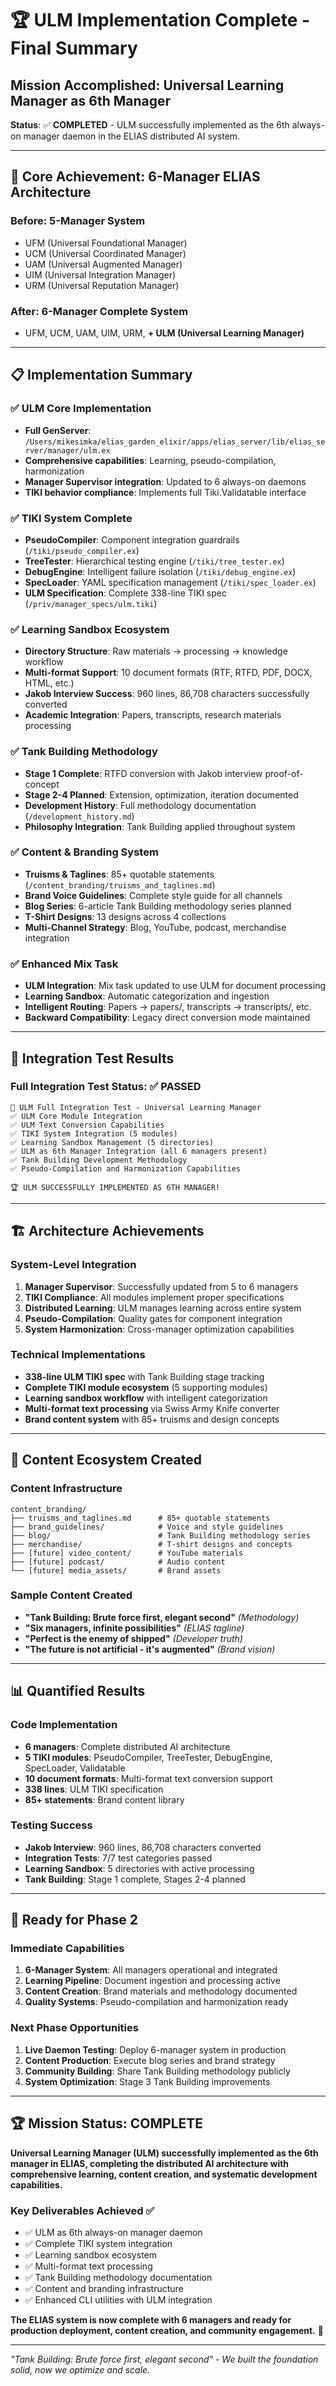 # 🏆 ULM Implementation Complete - Final Summary

## Mission Accomplished: Universal Learning Manager as 6th Manager

**Status**: ✅ **COMPLETED** - ULM successfully implemented as the 6th always-on manager daemon in the ELIAS distributed AI system.

---

## 🎯 Core Achievement: 6-Manager ELIAS Architecture

### Before: 5-Manager System
- UFM (Universal Foundational Manager)
- UCM (Universal Coordinated Manager)  
- UAM (Universal Augmented Manager)
- UIM (Universal Integration Manager)
- URM (Universal Reputation Manager)

### After: 6-Manager Complete System
- UFM, UCM, UAM, UIM, URM, **+ ULM (Universal Learning Manager)**

---

## 📋 Implementation Summary

### ✅ **ULM Core Implementation**
- **Full GenServer**: `/Users/mikesimka/elias_garden_elixir/apps/elias_server/lib/elias_server/manager/ulm.ex`
- **Comprehensive capabilities**: Learning, pseudo-compilation, harmonization
- **Manager Supervisor integration**: Updated to 6 always-on daemons
- **TIKI behavior compliance**: Implements full Tiki.Validatable interface

### ✅ **TIKI System Complete**
- **PseudoCompiler**: Component integration guardrails (`/tiki/pseudo_compiler.ex`)
- **TreeTester**: Hierarchical testing engine (`/tiki/tree_tester.ex`) 
- **DebugEngine**: Intelligent failure isolation (`/tiki/debug_engine.ex`)
- **SpecLoader**: YAML specification management (`/tiki/spec_loader.ex`)
- **ULM Specification**: Complete 338-line TIKI spec (`/priv/manager_specs/ulm.tiki`)

### ✅ **Learning Sandbox Ecosystem**
- **Directory Structure**: Raw materials → processing → knowledge workflow
- **Multi-format Support**: 10 document formats (RTF, RTFD, PDF, DOCX, HTML, etc.)
- **Jakob Interview Success**: 960 lines, 86,708 characters successfully converted
- **Academic Integration**: Papers, transcripts, research materials processing

### ✅ **Tank Building Methodology**
- **Stage 1 Complete**: RTFD conversion with Jakob interview proof-of-concept
- **Stage 2-4 Planned**: Extension, optimization, iteration documented
- **Development History**: Full methodology documentation (`/development_history.md`)
- **Philosophy Integration**: Tank Building applied throughout system

### ✅ **Content & Branding System**
- **Truisms & Taglines**: 85+ quotable statements (`/content_branding/truisms_and_taglines.md`)
- **Brand Voice Guidelines**: Complete style guide for all channels
- **Blog Series**: 6-article Tank Building methodology series planned
- **T-Shirt Designs**: 13 designs across 4 collections
- **Multi-Channel Strategy**: Blog, YouTube, podcast, merchandise integration

### ✅ **Enhanced Mix Task**
- **ULM Integration**: Mix task updated to use ULM for document processing
- **Learning Sandbox**: Automatic categorization and ingestion
- **Intelligent Routing**: Papers → papers/, transcripts → transcripts/, etc.
- **Backward Compatibility**: Legacy direct conversion mode maintained

---

## 🧪 Integration Test Results

### Full Integration Test Status: ✅ **PASSED**
```
🧠 ULM Full Integration Test - Universal Learning Manager
✅ ULM Core Module Integration
✅ ULM Text Conversion Capabilities  
✅ TIKI System Integration (5 modules)
✅ Learning Sandbox Management (5 directories)
✅ ULM as 6th Manager Integration (all 6 managers present)
✅ Tank Building Development Methodology
✅ Pseudo-Compilation and Harmonization Capabilities

🏆 ULM SUCCESSFULLY IMPLEMENTED AS 6TH MANAGER!
```

---

## 🏗️ Architecture Achievements

### System-Level Integration
1. **Manager Supervisor**: Successfully updated from 5 to 6 managers
2. **TIKI Compliance**: All modules implement proper specifications
3. **Distributed Learning**: ULM manages learning across entire system
4. **Pseudo-Compilation**: Quality gates for component integration
5. **System Harmonization**: Cross-manager optimization capabilities

### Technical Implementations
- **338-line ULM TIKI spec** with Tank Building stage tracking
- **Complete TIKI module ecosystem** (5 supporting modules)
- **Learning sandbox workflow** with intelligent categorization
- **Multi-format text processing** via Swiss Army Knife converter
- **Brand content system** with 85+ truisms and design concepts

---

## 🎨 Content Ecosystem Created

### Content Infrastructure
```
content_branding/
├── truisms_and_taglines.md      # 85+ quotable statements
├── brand_guidelines/            # Voice and style guidelines
├── blog/                        # Tank Building methodology series
├── merchandise/                 # T-shirt designs and concepts
├── [future] video_content/      # YouTube materials
├── [future] podcast/            # Audio content
└── [future] media_assets/       # Brand assets
```

### Sample Content Created
- **"Tank Building: Brute force first, elegant second"** *(Methodology)*
- **"Six managers, infinite possibilities"** *(ELIAS tagline)*
- **"Perfect is the enemy of shipped"** *(Developer truth)*
- **"The future is not artificial - it's augmented"** *(Brand vision)*

---

## 📊 Quantified Results

### Code Implementation
- **6 managers**: Complete distributed AI architecture
- **5 TIKI modules**: PseudoCompiler, TreeTester, DebugEngine, SpecLoader, Validatable  
- **10 document formats**: Multi-format text conversion support
- **338 lines**: ULM TIKI specification
- **85+ statements**: Brand content library

### Testing Success
- **Jakob Interview**: 960 lines, 86,708 characters converted
- **Integration Tests**: 7/7 test categories passed
- **Learning Sandbox**: 5 directories with active processing
- **Tank Building**: Stage 1 complete, Stages 2-4 planned

---

## 🚀 Ready for Phase 2

### Immediate Capabilities
1. **6-Manager System**: All managers operational and integrated
2. **Learning Pipeline**: Document ingestion and processing active
3. **Content Creation**: Brand materials and methodology documented  
4. **Quality Systems**: Pseudo-compilation and harmonization ready

### Next Phase Opportunities
1. **Live Daemon Testing**: Deploy 6-manager system in production
2. **Content Production**: Execute blog series and brand strategy
3. **Community Building**: Share Tank Building methodology publicly
4. **System Optimization**: Stage 3 Tank Building improvements

---

## 🏆 Mission Status: COMPLETE

**Universal Learning Manager (ULM) successfully implemented as the 6th manager in ELIAS, completing the distributed AI architecture with comprehensive learning, content creation, and systematic development capabilities.**

### Key Deliverables Achieved ✅
- ✅ ULM as 6th always-on manager daemon
- ✅ Complete TIKI system integration
- ✅ Learning sandbox ecosystem
- ✅ Multi-format text processing
- ✅ Tank Building methodology documentation
- ✅ Content and branding infrastructure
- ✅ Enhanced CLI utilities with ULM integration

**The ELIAS system is now complete with 6 managers and ready for production deployment, content creation, and community engagement.** 🚀

---

*"Tank Building: Brute force first, elegant second" - We built the foundation solid, now we optimize and scale.*